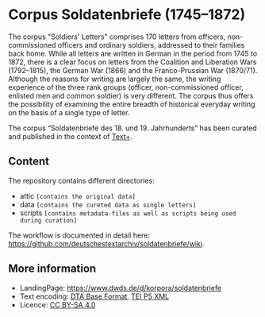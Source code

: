 # Corpus Soldatenbriefe (1745–1872)

The corpus "Soldiers' Letters" comprises 170 letters from officers,
non-commissioned officers and ordinary soldiers, addressed to their
families back home. While all letters are written in German in the
period from 1745 to 1872, there is a clear focus on letters from the
Coalition and Liberation Wars (1792–1815), the German War (1866) and
the Franco-Prussian War (1870/71). Although the reasons for writing
are largely the same, the writing experience of the three rank groups
(officer, non-commissioned officer, enlisted men and common soldier)
is very different. The corpus thus offers the possibility of examining
the entire breadth of historical everyday writing on the basis of a
single type of letter.

The corpus “Soldatenbriefe des 18. und 19. Jahrhunderts” has been
curated and published in the context of [Text+](https://www.text-plus.org/).

## Content

The repository contains different directories:

- attic `[contains the original data]`
- data `[contains the cureted data as single letters]`
- scripts `[contains metadata-files as well as scripts being used during curation]`

The workflow is documented in detail here:
https://github.com/deutschestextarchiv/soldatenbriefe/wiki.

## More information

* LandingPage: https://www.dwds.de/d/korpora/soldatenbriefe
* Text encoding: [DTA Base Format](https://www.deutschestextarchiv.de/doku/basisformat/), [TEI P5 XML](https://tei-c.org/guidelines/p5/)
* Licence: [CC BY-SA 4.0](https://github.com/deutschestextarchiv/soldatenbriefe/blob/main/LICENSE.md)
